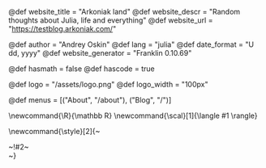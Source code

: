 <!-- ---------------------------------------------------
Add here global page variables to use throughout your
website.
The website_* must be defined for the RSS to work
----------------------------------------------------- -->

@def website_title = "Arkoniak land"
@def website_descr = "Random thoughts about Julia, life and everything"
@def website_url   = "https://testblog.arkoniak.com/"

@def author = "Andrey Oskin"
@def lang = "julia"
@def date_format = "U dd, yyyy"
@def website_generator = "Franklin 0.10.69"

@def hasmath = false
@def hascode = true

@def logo = "/assets/logo.png"
@def logo_width = "100px"

@def menus = [("About", "/about"), ("Blog", "/")]

<!-- ---------------------------------------------------
Add here global latex commands to use throughout your
pages. It can be math commands but does not need to be.
For instance:
* \newcommand{\phrase}{This is a long phrase to copy.}
----------------------------------------------------- -->


\newcommand{\R}{\mathbb R}
\newcommand{\scal}[1]{\langle #1 \rangle}


<!-- Put a box around something and pass some css styling to the box
(useful for images for instance) e.g. :
\style{width:80%;}{![](path/to/img.png)} -->
\newcommand{\style}[2]{~~~<div style="!#1;margin-left:auto;margin-right:auto;">~~~!#2~~~</div>~~~}
